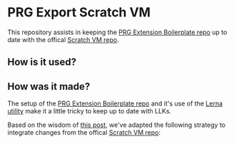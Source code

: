 # PRG Export Scratch VM

This repository assists in keeping the [PRG Extension Boilerplate repo](https://github.com/mitmedialab/prg-extension-boilerplate) up to date with the offical [Scratch VM repo](https://github.com/LLK/scratch-vm).

## How is it used?

## How was it made? 

The setup of the [PRG Extension Boilerplate repo](https://github.com/mitmedialab/prg-extension-boilerplate) and it's use of the [Lerna utility](https://lerna.js.org/) make it a little tricky to keep up to date with LLKs.

Based on the wisdom of [this post](https://stackoverflow.com/questions/49930314/is-there-a-way-to-refresh-an-imported-repository-with-lerna), we've adapted the following strategy to integrate changes from the offical [Scratch VM repo](https://github.com/LLK/scratch-vm):

